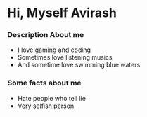 # Hi, Myself Avirash
### Description About me
- I love gaming and coding
- Sometimes love listening musics 
- And sometime love swimming blue waters
### Some facts about me
- Hate people who tell lie
- Very selfish person
